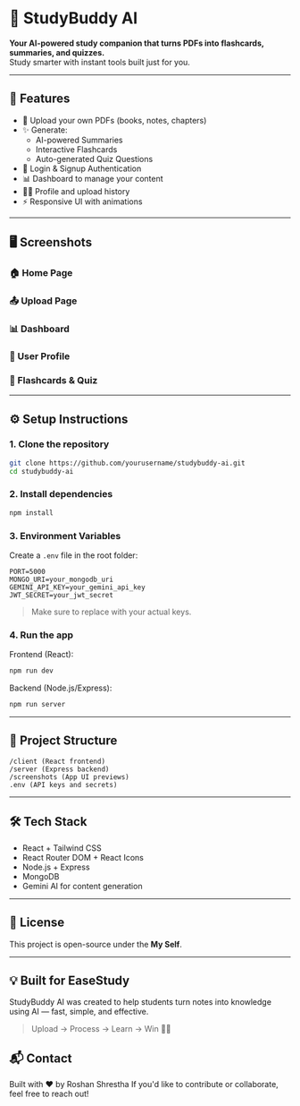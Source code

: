 
# 🌟 StudyBuddy AI

**Your AI-powered study companion that turns PDFs into flashcards, summaries, and quizzes.**  
Study smarter with instant tools built just for you.

---

## 🧩 Features

- 📄 Upload your own PDFs (books, notes, chapters)
- ✨ Generate:
  - AI-powered Summaries
  - Interactive Flashcards
  - Auto-generated Quiz Questions
- 🔐 Login & Signup Authentication
- 📊 Dashboard to manage your content
- 🧑‍💼 Profile and upload history
- ⚡ Responsive UI with animations

---

## 🖥️ Screenshots

### 🏠 Home Page


### 📤 Upload Page

### 📊 Dashboard

### 👤 User Profile

### 🧠 Flashcards & Quiz

---

## ⚙️ Setup Instructions

### 1. Clone the repository

```bash
git clone https://github.com/yourusername/studybuddy-ai.git
cd studybuddy-ai
```

### 2. Install dependencies

```bash
npm install
```

### 3. Environment Variables

Create a `.env` file in the root folder:

```
PORT=5000
MONGO_URI=your_mongodb_uri
GEMINI_API_KEY=your_gemini_api_key
JWT_SECRET=your_jwt_secret
```

> Make sure to replace with your actual keys.

### 4. Run the app

Frontend (React):
```bash
npm run dev
```

Backend (Node.js/Express):
```bash
npm run server
```

---

## 📁 Project Structure

```
/client (React frontend)
/server (Express backend)
/screenshots (App UI previews)
.env (API keys and secrets)
```

---

## 🛠️ Tech Stack

- React + Tailwind CSS
- React Router DOM + React Icons
- Node.js + Express
- MongoDB
- Gemini AI for content generation

---

## 📌 License

This project is open-source under the **My Self**.

---

## 💡 Built for EaseStudy

StudyBuddy AI was created to help students turn notes into knowledge using AI — fast, simple, and effective.

> Upload → Process → Learn → Win 🧠🚀
## 📬 Contact
Built with ❤️ by Roshan Shrestha
If you'd like to contribute or collaborate, feel free to reach out!
